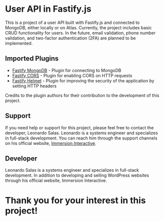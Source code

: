 # User API in Fastify.js
This is a project of a user API built with Fastify.js and connected to MongoDB, either locally or on Atlas. Currently, the project includes basic CRUD functionality for users. In the future, email validation, phone number validation, and two-factor authentication (2FA) are planned to be implemented.

## Imported Plugins
- [Fastify MongoDB](https://github.com/fastify/fastify-mongodb) - Plugin for connecting to MongoDB
- [Fastify CORS](https://github.com/fastify/fastify-cors) - Plugin for enabling CORS on HTTP requests
- [Fastify Helmet](https://github.com/fastify/fastify-helmet) - Plugin for improving the security of the application by setting HTTP headers

Credits to the plugin authors for their contribution to the development of this project.

## Support
If you need help or support for this project, please feel free to contact the developer, Leonardo Salas. Leonardo is a systems engineer and specializes in full-stack development. You can reach him through the support channels on his official website, [Immersion Interactive](https://immersioninteractive.com/).

## Developer
Leonardo Salas is a systems engineer and specializes in full-stack development. In addition to developing and selling WordPress websites through his official website, Immersion Interactive.

# Thank you for your interest in this project!
